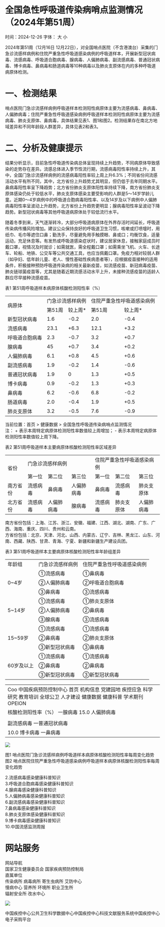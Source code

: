 # 全国急性呼吸道传染病哨点监测情况（2024年第51周）

时间：2024-12-26 字体： ⼤ ⼩

2024年第51周（12⽉16⽇ 12⽉22⽇），对全国哨点医院（不含港澳台）采集的⻔急诊流感样病例和住院严重急性呼吸道感染病例的呼吸道样本，开展新型冠状病毒、流感病毒、呼吸道合胞病毒、腺病毒、⼈偏肺病毒、副流感病毒、普通冠状病毒、博卡病毒、⿐病毒和肠道病毒等10种病毒以及肺炎⽀原体在内的多种呼吸道病原体检测。

# ⼀、检测结果

哨点医院⻔急诊流感样病例呼吸道样本检测阳性病原体主要为流感病毒、⿐病毒、⼈偏肺病毒；住院严重急性呼吸道感染病例呼吸道样本检测阳性病原体主要为流感病毒、肺炎⽀原体、⿐病毒，具体结果⻅表1、图1和图2。检测结果存在南北⽅地域差异和不同年龄段⼈群差异，具体⻅表2和表3。

# ⼆、分析及健康提示

结果分析显示，⽬前急性呼吸道传染病总体呈现持续上升趋势，不同病原体导致感染的⾛势存在差异。流感总体进⼊季节性流⾏期，流感病毒阳性率持续上升，其中，全国⻔急诊流感样病例的流感病毒阳性率较上周上升6.3%；不同省份间流感活动⽔平有所不同，其中，北⽅省份上升趋势尤其明显，但仍低于去年同期⽔平。⿐病毒阳性率呈下降趋势；北⽅省份肺炎⽀原体阳性率持续下降，南⽅省份肺炎⽀原体感染仍处于较低⽔平，肺炎⽀原体感染主要受影响的⼈群是5～14岁学龄⼉童。近期0～4岁病例中的呼吸道合胞病毒阳性率、以及14岁及以下病例中⼈偏肺病毒阳性率呈波动上升趋势，北⽅省份上升趋势更明显；腺病毒阳性率呈波动下降趋势。新型冠状病毒等其他呼吸道病原体处于较低流⾏⽔平。

随着冬季到来，天⽓逐渐转冷，⼤部分呼吸道病原体在外界存活时间延⻓，呼吸道传染病传播⻛险增加。建议公众保持良好的呼吸道卫⽣习惯，咳嗽或打喷嚏时，⽤纸⼱、⽑⼱等遮住⼝⿐；勤洗⼿，尽量避免⽤⼿触摸眼、⿐或⼝；均衡饮⻝，适量运动，充⾜休息等。有发热或呼吸道感染症状时，建议居家休息，接触家庭成员时戴⼝罩，视情况及时就诊；如需就医，需全程戴⼝罩；如需乘坐⻜机、⽕⻋、⻓途⻋、轮船、地铁、公交⻋等公共交通⼯具，也应当佩戴⼝罩。免疫⼒相对较弱⼈群（如孕妇、低年龄⼉童、⽼⼈、慢性基础性疾病患者等），应根据疫苗接种的适⽤条件，积极接种预防呼吸道传染病的相关最新疫苗，如流感疫苗、新冠病毒疫苗、肺炎链球菌疫苗等，尤其是随着近期流感活动⽔平上升，未接种流感疫苗的适龄⼈群应尽早接种流感疫苗。

表1 第51周呼吸道样本病原体核酸检测阳性率（%）  

<table><tr><td rowspan="2">病原体</td><td colspan="2">门急诊流感样病例</td><td colspan="2">住院严重急性呼吸道感染病例</td></tr><tr><td>第51周</td><td>较上周*</td><td>第51周</td><td>较上周*</td></tr><tr><td>新型冠状病毒</td><td>1.6</td><td>-0.2</td><td>2.0</td><td>-0.4</td></tr><tr><td>流感病毒</td><td>23.1</td><td>+6.3</td><td>12.1</td><td>+3.2</td></tr><tr><td>呼吸道合胞病毒</td><td>2.3</td><td>-0.7</td><td>3.2</td><td>+0.7</td></tr><tr><td>腺病毒</td><td>45</td><td>+0.7</td><td>3.4</td><td>+0.2</td></tr><tr><td>人偏肺病毒</td><td>6.1</td><td>+0.8</td><td>4.5</td><td>+0.6</td></tr><tr><td>副流感病毒</td><td>1.9</td><td>-0.2</td><td>1.4</td><td>-0.6</td></tr><tr><td>普通冠状病毒</td><td>1.9</td><td>0</td><td>1.3</td><td>+0.5</td></tr><tr><td>博卡病毒</td><td>0.9</td><td>-0.2</td><td>1.3</td><td>+0.3</td></tr><tr><td>鼻病毒</td><td>6.2</td><td>-0.6</td><td>6.8</td><td>-0.2</td></tr><tr><td>肠道病毒</td><td>2.0</td><td>-0.4</td><td>1.9</td><td>+0.5</td></tr><tr><td>肺炎支原体</td><td>3.2</td><td>-0.5</td><td>7.6</td><td>-0.9</td></tr></table>

当前位置：⾸⻚ > 健康数据 > 全国急性呼吸道传染病哨点监测情况  
注： + 表示本周特定病原体检测阳性率数值较上周增加； - 表示本周特定病原体检测阳性率数值较上周下降。

表2 第51周呼吸道样本主要病原体核酸检测阳性率区域差异  

<table><tr><td rowspan="2">省份</td><td colspan="3">门急诊流感样病例</td><td colspan="3">住院严重急性呼吸道感染病例</td></tr><tr><td>第一位</td><td>第二位</td><td>第三位</td><td>第一位</td><td>第二位</td><td>第三位</td></tr><tr><td>南方省份</td><td>流感病毒</td><td>鼻病毒</td><td>人偏肺病毒</td><td>鼻病毒</td><td>流感病毒</td><td>肺炎支原体</td></tr><tr><td>北方省份</td><td>流感病毒</td><td>人偏肺病毒</td><td>腺病毒</td><td>流感病毒</td><td>肺炎支原体</td><td>人偏肺病毒</td></tr></table>

南⽅省份包括：上海、江苏、浙江、安徽、福建、江⻄、湖北、湖南、⼴东、⼴⻄、海南、重庆、四川、贵州和云南。  
⽅省份包括：北京、天津、河北、⼭⻄、内蒙古、辽宁、吉林、⿊⻰江、⼭东、河南、⻄藏、陕⻄、⽢肃、⻘海、宁夏、新疆和新疆⽣产建设兵团。

表3 第51周呼吸道样本主要病原体核酸检测阳性率年龄组差异  

<table><tr><td>年龄组</td><td>门急诊流感样病例</td><td>住院严重急性呼吸道感染病例</td></tr><tr><td rowspan="3">0~4岁</td><td>①流感病毒</td><td>①鼻病毒</td></tr><tr><td>②人偏肺病毒</td><td>②呼吸道合胞病毒</td></tr><tr><td>③鼻病毒</td><td>③流感病毒</td></tr><tr><td rowspan="3">5~14岁</td><td>①流感病毒</td><td>①肺炎支原体</td></tr><tr><td>②人偏肺病毒</td><td>②鼻病毒</td></tr><tr><td>③腺病毒</td><td>③流感病毒</td></tr><tr><td rowspan="3">15~59岁</td><td>①流感病毒</td><td>①流感病毒</td></tr><tr><td>②鼻病毒</td><td>②肺炎支原体</td></tr><tr><td>③新型冠状病毒</td><td>③鼻病毒</td></tr><tr><td rowspan="3">60岁及以上</td><td>①流感病毒</td><td>①流感病毒</td></tr><tr><td>②鼻病毒</td><td>②鼻病毒</td></tr><tr><td>③新型冠状病毒</td><td>③新型冠状病毒</td></tr></table>

<table><tr><td>Coo 中国疾病预防控制中心 首页 机构信息 党建园地 疾控应急 科学研究 教育培训 全球公卫 人才建设 健康数据 健康科普 学术期刊 OPEION</td></tr><tr><td>核酸检测阳性率（%） 一腺病毒 15.0 人偏肺病毒</td></tr><tr><td></td></tr><tr><td>副流感病毒 一普通冠状病毒</td></tr><tr><td>10.0 博卡病毒 一鼻病毒</td></tr></table>

![](images/c686411c10d5d8145faa3b28a4e5c09ea686389ab18c91f81b1af327c8d7868e.jpg)  
  
图1 哨点医院⻔急诊流感样病例呼吸道样本病原体核酸检测阳性率每周变化趋势   
图2 哨点医院住院严重急性呼吸道感染病例呼吸道样本病原体核酸检测阳性率每周变化趋势

2.流感病毒感染健康科普知识  
3.呼吸道合胞病毒感染健康科普知识  
4.腺病毒感染健康科普知识  
5.⼈偏肺病毒感染健康科普知识  
6.副流感病毒感染健康科普知识  
7.⿐病毒感染健康科普知识  
8.肺炎支原体感染健康科普知识  
9.博卡病毒感染健康科普知识  
10.中国流感监测周报

# ⽹站服务

⽹站导航  
国家卫⽣健康委员会 国家疾病预防控制局  
直属单位  
传染病所 病毒病所 寄⽣⾍病所 艾防中⼼  
慢病中⼼ 营养所 环境所 职业卫⽣所  
辐射安全所 改⽔中⼼

![](images/e487cb6ecfceb302795c5bf4792d70b9e6b22d4654dbefad9bffcfab7df0ee1e.jpg)

中国疾控中⼼公共卫⽣科学数据中⼼中国疾控中⼼科技⽂献服务系统中国疾控中⼼电⼦采购平台